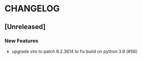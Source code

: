 # CHANGELOG

## [Unreleased]

### New Features

- upgrade vim to patch 8.2.3614 to fix build on python 3.9 (#56)


